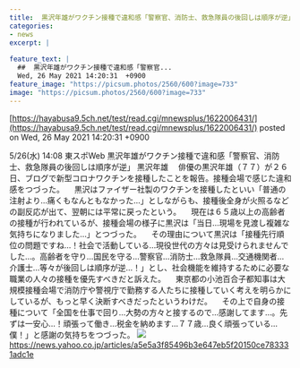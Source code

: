 ```yaml
---
title:  黒沢年雄がワクチン接種で違和感「警察官、消防士、救急隊員の後回しは順序が逆」  
categories:
- news
excerpt: |
  
feature_text: |
  ##  黒沢年雄がワクチン接種で違和感「警察官...
  Wed, 26 May 2021 14:20:31  +0900
feature_image: "https://picsum.photos/2560/600?image=733"
image: "https://picsum.photos/2560/600?image=733"
---
```


[https://hayabusa9.5ch.net/test/read.cgi/mnewsplus/1622006431/](https://hayabusa9.5ch.net/test/read.cgi/mnewsplus/1622006431/)
posted on Wed, 26 May 2021 14:20:31  +0900

<!--more-->

5/26(水) 14:08 東スポWeb 黒沢年雄がワクチン接種で違和感「警察官、消防士、救急隊員の後回しは順序が逆」 黒沢年雄 　俳優の黒沢年雄（７７）が２６日、ブログで新型コロナワクチンを接種したことを報告。接種会場で感じた違和感をつづった。 　黒沢はファイザー社製のワクチンを接種したといい「普通の注射より…痛くもなんともなかった…」としながらも、接種後全身が火照るなどの副反応が出て、翌朝には平常に戻ったという。 　現在は６５歳以上の高齢者の接種が行われているが、接種会場の様子に黒沢は「当日…現場を見渡し複雑な気持ちになりました…」とつづった。 　その理由について黒沢は「接種先行順位の問題ですね…！社会で活動している…現役世代の方々は見受けられませんでした…。高齢者を守り…国民を守る…警察官…消防士…救急隊員…交通機関者…介護士…等々が後回しは順序が逆…！」とし、社会機能を維持するために必要な職業の人々の接種を優先すべきだと訴えた。 　東京都の小池百合子都知事は大規模接種会場で消防庁や警視庁で勤務する人たちに接種していく考えを明らかにしているが、もっと早く決断すべきだったというわけだ。 　その上で自身の接種について「全国を仕事で回り…大勢の方々と接するので…感謝してます…。先ずは一安心…！頑張って働き…税金を納めます…７７歳…良く頑張っている…僕！」と感謝の気持ちをつづった。 ![](https://amd-pctr.c.yimg.jp/r/iwiz-amd/20210526-03212073-tospoweb-000-1-view.jpg) https://news.yahoo.co.jp/articles/a5e5a3f85496b3e647eb5f20150ce783331adc1e

